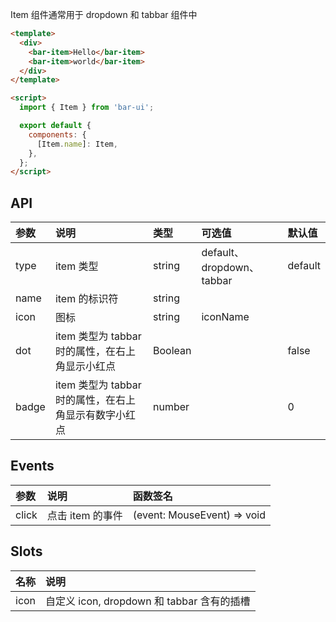 Item 组件通常用于 dropdown 和 tabbar 组件中

```html
<template>
  <div>
    <bar-item>Hello</bar-item>
    <bar-item>world</bar-item>
  </div>
</template>

<script>
  import { Item } from 'bar-ui';

  export default {
    components: {
      [Item.name]: Item,
    },
  };
</script>
```

## API

| 参数  | 说明                                                  | 类型    | 可选值                    | 默认值  |
| :---- | :---------------------------------------------------- | :------ | :------------------------ | :------ |
| type  | item 类型                                             | string  | default、dropdown、tabbar | default |
| name  | item 的标识符                                         | string  |                           |         |
| icon  | 图标                                                  | string  | iconName                  |         |
| dot   | item 类型为 tabbar 时的属性，在右上角显示小红点       | Boolean |                           | false   |
| badge | item 类型为 tabbar 时的属性，在右上角显示有数字小红点 | number  |                           | 0       |

## Events

| 参数  | 说明             | 函数签名                    |
| :---- | :--------------- | :-------------------------- |
| click | 点击 item 的事件 | (event: MouseEvent) => void |

## Slots

| 名称 | 说明                                       |
| :--- | :----------------------------------------- |
| icon | 自定义 icon, dropdown 和 tabbar 含有的插槽 |
